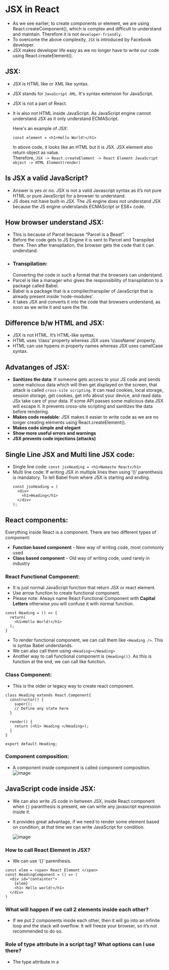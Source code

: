 # JSX in React
- As we see earlier, to create components or element, we are using React.createComponent(), which is complex and difficult to understand and maintain. Therefore it is not `developer-friendly`.
- To overcome the above complexity, `JSX` is introduced by Facebook developer.
- JSX makes developer life easy as we no longer have to write our code using React.createElement().

## JSX:
- JSX is HTML like or XML like syntax.
- JSX stands for `JavaScript XML`. It's syntax extension for JavaScript.
- JSX is not a part of React.
- It is also not HTML inside JavaScript. As JavaScript engine cannot understand JSX as it only understand ECMAScript.

  Here's an example of JSX:
  ```
  const element = <h1>Hello World!</h1>
  ```
  In above code, it looks like an HTML but it is JSX. JSX element also return object as value.<br/>
  Therefore, `JSX -> React.createElement -> React Element JavaScript object -> HTML Element(render)`

## Is JSX a valid JavaScript?
- Answer is yes or no. JSX is not a valid Javascript syntax as it’s not pure HTML or pure JavaScript for a browser to understand.
- JS does not have built-in JSX. The JS engine does not understand JSX because the JS engine understands ECMAScript or ES6+ code.

## How browser understand JSX:
- This is because of Parcel because “Parcel is a Beast”.
- Before the code gets to JS Engine it is sent to Parcel and Transpiled there. Then after transpilation, the browser gets the code that it can understand.
- ### Transpilation:
    Converting the code in such a format that the browsers can understand.
- Parcel is like a manager who gives the responsibility of transpilation to a package called Babel.
- Babel is a package that is a compiler/transpiler of JavaScript that is already present inside ‘node-modules’.
-  It takes JSX and converts it into the code that browsers understand, as soon as we write it and save the file.

## Difference b/w HTML and JSX:
- JSX is not HTML. It’s HTML-like syntax.
- HTML uses ‘class’ property whereas JSX uses ‘className’ property.
- HTML can use hypens in property names whereas JSX uses camelCase syntax.

## Advatanges of JSX:
- **Sanitizes the data**: If someone gets access to your JS code and sends some malicious data which will then get displayed on the screen, that attack is called `cross-site scripting`. It can read cookies, local storage, session storage, get cookies, get info about your device, and read data. JSx take care of your data. If some API passes some malicious data JSX will escape it. It prevents cross-site scripting and sanitizes the data before rendering.
- **Makes code readable**: JSX makes it easier to write code as we are no longer creating elements using React.createElement().
- **Makes code simple and elegant**
- **Show more useful errors and warnings**
- **JSX prevents code injections (attacks)**

## Single Line JSX and Multi line JSX code:
- Single line code: `const jsxHeading = <h1>Namaste React</h1>`
- Multi line code: If writing JSX in multiple lines then using ‘()’ parenthesis is mandatory. To tell Babel from where JSX is starting and ending.
  ```
  const jsxHeading = (
    <div>
      <h1>Heading</h1>
    </div>
  );
  ```

## React components:
Everything inside React is a component. There are two different types of component:
- **Function based component** -  New way of writing code, most commonly used
- **Class based component** -  Old way of writing code, used rarely in industry

### React Functional Component:
- It is just normal JavaScript function that return JSX or react element.
- Use arrow function to create functional component.
- Please note: Always name React Functional Component with **Capital Letters** otherwise you will confuse it with normal function.
```
const Heading = () => {
  return(
    <h1>Hello World!</h1>
  );
}
```
- To render functional component, we can call them like `<Heading />`. This is syntax Babel understands.
- We can also call them using `<Heading></Heading>`
- Another way to call functional component is `{Heading()}`. As this is function at the end, we can call like function.

### Class Component:
- This is the older or legacy way to create react component.
```
class Heading extends React.Component{
  constructor() {
    super();
    // Define any state here
  }

  render() {
    return (<h1> Heading </Heading>);
  }
}

export default Heading;
```

### Component composition:
- A component inside component is called component composition.
![image](https://github.com/user-attachments/assets/9833b33d-9a3e-4d27-8f80-aba8b3b1df44)

## JavaScript code inside JSX:
- We can also write JS code in between JSX, inside React component when `{}` paranthesis is present, we can write any javascript expression inside it.
- It provides great advantage, if we need to render some element based on condition, at that time we can write JavaScript for condition.

  ![image](https://github.com/user-attachments/assets/16ec8a74-2036-419b-b2a3-5cf60b47d82f)

### How to call React Element in JSX?
- We can use ‘{}’ parenthesis.
```
const elem = <span> React Element </span>
const HeadingComponent = () => (
  <div id="containter">
    {elem}
    <h1> Hello world!</h1>
  </div>
)
```
###  What will happen if we call 2 elements inside each other?
- If we put 2 components inside each other, then it will go into an infinite loop and the stack will overflow. It will freeze your browser, so it’s not recommended to do so.

### Role of type attribute in a script tag? What options can I use there?
- The type attribute in a <script> tag is used to specify the media type of the script content. It tells the browser how to interpret the script. There are a few different values you can use with the type attribute:
  1. Omitted or Empty String: If the type attribute is omitted or set to an empty string (type=""), the browser will assume the default JavaScript type
  2. text/javascript (Deprecated)
  3. module
  4. text/babel
  5. text/typescript
